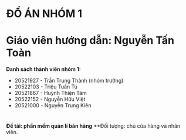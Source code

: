 # ĐỒ ÁN NHÓM 1
# Giáo viên hướng dẫn: Nguyễn Tấn Toàn
**Danh sách thành viên nhóm 1:**
- 20521927 - Trần Trung Thành (nhóm trưởng)
- 20522103 - Triệu Tuấn Tú	
- 20521867 - Huỳnh Thiện Tâm	
- 20522152 - Nguyễn Hữu Việt	
- 20521000 - Nguyễn Trung Kiên <Tenrousa Athena>
#
**Đề tài: phần mềm quản lí bán hàng**
**Đối tượng: chủ cửa hàng và nhân viên.

